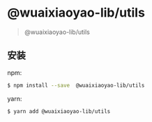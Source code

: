 # @wuaixiaoyao-lib/utils
> @wuaixiaoyao-lib/utils

## 安装

npm:

```bash
$ npm install --save  @wuaixiaoyao-lib/utils
```

yarn:

```bash
$ yarn add @wuaixiaoyao-lib/utils
```